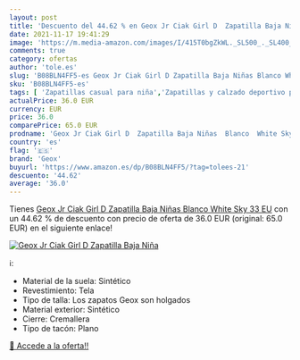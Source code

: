 ```yaml
---
layout: post
title: 'Descuento del 44.62 % en Geox Jr Ciak Girl D  Zapatilla Baja Niña'
date: 2021-11-17 19:41:29
image: 'https://m.media-amazon.com/images/I/415T0bgZkWL._SL500_._SL400_.jpg'
comments: true
category: ofertas
author: 'tole.es'
slug: 'B08BLN4FF5-es Geox Jr Ciak Girl D Zapatilla Baja Niñas Blanco White Sky...'
sku: 'B08BLN4FF5-es'
tags: [ 'Zapatillas casual para niña','Zapatillas y calzado deportivo para niña','Zapatos','Zapatos - Niñas','Zapatos y complementos','geox','zapatilla', ]
actualPrice: 36.0 EUR
currency: EUR
price: 36.0
comparePrice: 65.0 EUR
prodname: 'Geox Jr Ciak Girl D  Zapatilla Baja Niñas  Blanco  White Sky   33 EU'
country: 'es'
flag: '🇪🇸'
brand: 'Geox'
buyurl: 'https://www.amazon.es/dp/B08BLN4FF5/?tag=tolees-21'
descuento: '44.62'
average: '36.0'
---
```


Tienes [Geox Jr Ciak Girl D  Zapatilla Baja Niñas  Blanco  White Sky   33 EU](https://www.amazon.es/dp/B08BLN4FF5/?tag=tolees-21) con un 44.62 % de descuento con precio de oferta de 36.0 EUR (original: 65.0 EUR) en el siguiente enlace!

[![Geox Jr Ciak Girl D  Zapatilla Baja Niña](https://m.media-amazon.com/images/I/415T0bgZkWL._SL500_._SL400_.jpg)](https://www.amazon.es/dp/B08BLN4FF5/?tag=tolees-21)

ℹ️:

- Material de la suela: Sintético
- Revestimiento: Tela
- Tipo de talla: Los zapatos Geox son holgados
- Material exterior: Sintético
- Cierre: Cremallera
- Tipo de tacón: Plano

[🛒 Accede a la oferta!!](https://www.amazon.es/dp/B08BLN4FF5/?tag=tolees-21)

